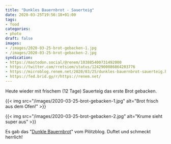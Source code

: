 ```yaml
---
title: "Dunkles Bauernbrot - Sauerteig"
date: 2020-03-25T19:56:18+01:00
tags:
- food
categories:
- photo
draft: false
images:
- /images/2020-03-25-brot-gebacken-1.jpg
- /images/2020-03-25-brot-gebacken-2.jpg
syndication:
- https://mastodon.social/@renem/103885400731492000
- https://twitter.com/rretsiem/status/1242900086864203776
- https://microblog.renem.net/2020/03/25/dunkles-bauernbrot-sauerteig.html
- https://fed.brid.gy/r/https://renem.net/
---
```


Heute wieder mit frischem (12 Tage) Sauerteig das erste Brot gebacken. 

{{< img src="/images/2020-03-25-brot-gebacken-1.jpg" alt="Brot frisch aus dem Ofen!" >}}

{{< img src="/images/2020-03-25-brot-gebacken-2.jpg" alt="Krume sieht super aus" >}}

Es gab das "[Dunkle Bauernbrot](https://www.ploetzblog.de/2010/12/20/dunkles-bauernbrot/)" vom Plötzblog. Duftet und schmeckt herrlich!

<!--more-->
